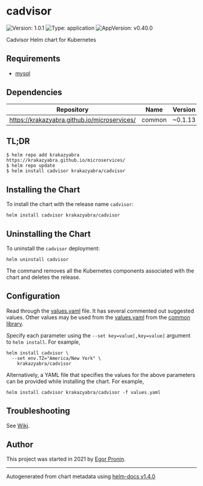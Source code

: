 # cadvisor

![Version: 1.0.1](https://img.shields.io/badge/Version-1.0.1-informational?style=flat-square) ![Type: application](https://img.shields.io/badge/Type-application-informational?style=flat-square) ![AppVersion: v0.40.0](https://img.shields.io/badge/AppVersion-v0.40.0-informational?style=flat-square)

Cadvisor Helm chart for Kubernetes

## Requirements
* [mysql](https://github.com/krakazyabra/microservices/wiki/Databases)

## Dependencies

| Repository | Name | Version |
|------------|------|---------|
| https://krakazyabra.github.io/microservices/ | common | ~0.1.13 |

## TL;DR
```console
$ helm repo add krakazyabra https://krakazyabra.github.io/microservices/
$ helm repo update
$ helm install cadvisor krakazyabra/cadvisor
```

## Installing the Chart
To install the chart with the release name `cadvisor`:
```console
helm install cadvisor krakazyabra/cadvisor
```

## Uninstalling the Chart
To uninstall the `cadvisor` deployment:
```console
helm uninstall cadvisor
```
The command removes all the Kubernetes components associated with the chart and deletes the release.

## Configuration

Read through the [values.yaml](./values.yaml) file. It has several commented out suggested values.
Other values may be used from the [values.yaml](../common/values.yaml) from the [common library](../common).

Specify each parameter using the `--set key=value[,key=value]` argument to `helm install`. For example,
```console
helm install cadvisor \
  --set env.TZ="America/New York" \
    krakazyabra/cadvisor
```

Alternatively, a YAML file that specifies the values for the above parameters can be provided while installing the chart.
For example,
```console
helm install cadvisor krakazyabra/cadvisor -f values.yaml
```

## Troubleshooting
See [Wiki](https://github.com/krakazyabra/microservices/wiki/Troubleshooting).

## Author
This project was started in 2021 by [Egor Pronin](https://github.com/krakazyabra).

----------------------------------------------
Autogenerated from chart metadata using [helm-docs v1.4.0](https://github.com/norwoodj/helm-docs/releases/v1.4.0)
